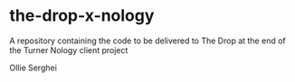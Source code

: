# the-drop-x-nology
A repository containing the code to be delivered to The Drop at the end of the Turner Nology client project

Ollie
Serghei